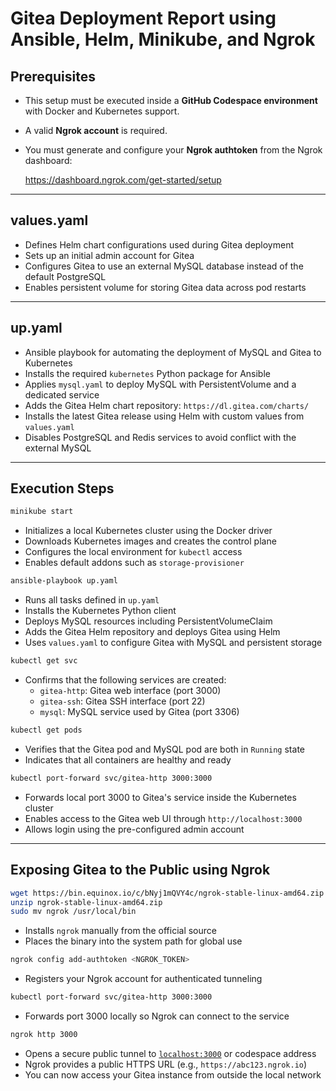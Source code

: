# Gitea Deployment Report using Ansible, Helm, Minikube, and Ngrok

## Prerequisites

- This setup must be executed inside a **GitHub Codespace environment** with Docker and Kubernetes support.
- A valid **Ngrok account** is required.
- You must generate and configure your **Ngrok authtoken** from the Ngrok dashboard:
    
    https://dashboard.ngrok.com/get-started/setup
    

---

## values.yaml

- Defines Helm chart configurations used during Gitea deployment
- Sets up an initial admin account for Gitea
- Configures Gitea to use an external MySQL database instead of the default PostgreSQL
- Enables persistent volume for storing Gitea data across pod restarts

---

## up.yaml

- Ansible playbook for automating the deployment of MySQL and Gitea to Kubernetes
- Installs the required `kubernetes` Python package for Ansible
- Applies `mysql.yaml` to deploy MySQL with PersistentVolume and a dedicated service
- Adds the Gitea Helm chart repository: `https://dl.gitea.com/charts/`
- Installs the latest Gitea release using Helm with custom values from `values.yaml`
- Disables PostgreSQL and Redis services to avoid conflict with the external MySQL

---

## Execution Steps

```bash
minikube start
```

- Initializes a local Kubernetes cluster using the Docker driver
- Downloads Kubernetes images and creates the control plane
- Configures the local environment for `kubectl` access
- Enables default addons such as `storage-provisioner`

```bash
ansible-playbook up.yaml
```

- Runs all tasks defined in `up.yaml`
- Installs the Kubernetes Python client
- Deploys MySQL resources including PersistentVolumeClaim
- Adds the Gitea Helm repository and deploys Gitea using Helm
- Uses `values.yaml` to configure Gitea with MySQL and persistent storage

```bash
kubectl get svc
```

- Confirms that the following services are created:
    - `gitea-http`: Gitea web interface (port 3000)
    - `gitea-ssh`: Gitea SSH interface (port 22)
    - `mysql`: MySQL service used by Gitea (port 3306)

```bash
kubectl get pods
```

- Verifies that the Gitea pod and MySQL pod are both in `Running` state
- Indicates that all containers are healthy and ready

```bash
kubectl port-forward svc/gitea-http 3000:3000
```

- Forwards local port 3000 to Gitea's service inside the Kubernetes cluster
- Enables access to the Gitea web UI through `http://localhost:3000`
- Allows login using the pre-configured admin account

---

## Exposing Gitea to the Public using Ngrok

```bash
wget https://bin.equinox.io/c/bNyj1mQVY4c/ngrok-stable-linux-amd64.zip
unzip ngrok-stable-linux-amd64.zip
sudo mv ngrok /usr/local/bin
```

- Installs `ngrok` manually from the official source
- Places the binary into the system path for global use

```bash
ngrok config add-authtoken <NGROK_TOKEN>
```

- Registers your Ngrok account for authenticated tunneling

```bash
kubectl port-forward svc/gitea-http 3000:3000
```

- Forwards port 3000 locally so Ngrok can connect to the service

```bash
ngrok http 3000
```

- Opens a secure public tunnel to [`localhost:3000`](http://localhost:3000) or codespace address
- Ngrok provides a public HTTPS URL (e.g., `https://abc123.ngrok.io`)
- You can now access your Gitea instance from outside the local network